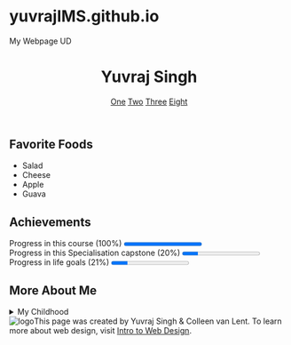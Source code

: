 # yuvrajIMS.github.io
My Webpage UD

<!DOCTYPE html>
<html lang="en">
   
<head>
   <meta charset="UTF-8">
   <title>INTRODUCTION TO HTML FINAL PROJECT</title>
</head>
   
<header>
   <h1>Yuvraj Singh</h1>
   <nav><a href="#One">One</a> <a href="#Two">Two</a> <a href="#Three">Three</a> <a href="#Eight">Eight</a></nav>
</header>

<section>
   <h2>Favorite Foods</h2>
   <ul>
      <li>Salad</li>
      <li>Cheese</li>
      <li>Apple</li>
      <li>Guava</li>
   </ul>
</section>
   
<section>
   <h2>Achievements</h2>
   Progress in this course (100%)
   <progress value="100" max="100"></progress>
   <br>
   Progress in this Specialisation capstone (20%)
   <progress value="20" max="100"></progress>
   <br>
   Progress in life goals (21%)
   <progress value="21" max="100"></progress>
   <br>
</section>
   
<section>
   <h2>More About Me</h2>
   <details>
   <summary>My Childhood</summary>
   <p>I grew up in New-Delhi India. I lived near India-gate and I really miss my home sometimes.</p>
   </details>
   </section>
      
<footer>
   <img src="http://www.intro-webdesign.com/images/newlogo.png" alt="logo" />This page was created by Yuvraj Singh &amp; Colleen van Lent. To learn more about web design, visit <a href="http://www.intro-webdesign.com/">Intro to Web Design</a>.
</footer>

<body>	
</body>
</html>
